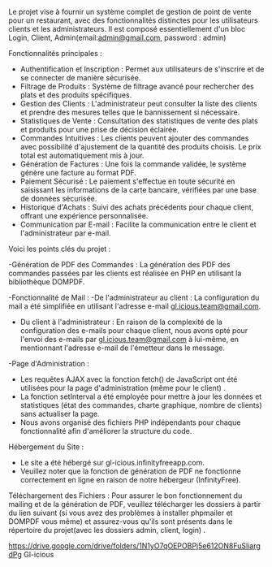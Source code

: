Le projet vise à fournir un système complet de gestion de point de vente pour un restaurant, avec des fonctionnalités distinctes pour les utilisateurs clients et les administrateurs. 
Il est composé essentiellement d'un bloc Login, Client, Admin(email:admin@gmail.com, password : admin) 

Fonctionnalités principales :

- Authentification et Inscription : Permet aux utilisateurs de s'inscrire et de se connecter de manière
sécurisée.
- Filtrage de Produits : Système de filtrage avancé pour rechercher des plats et des produits spécifiques.
- Gestion des Clients : L'administrateur peut consulter la liste des clients et prendre des mesures telles
que le bannissement si nécessaire.
- Statistiques de Vente : Consultation des statistiques de vente des plats et produits pour une prise de
décision éclairée.
- Commandes Intuitives : Les clients peuvent ajouter des commandes avec possibilité d'ajustement de la
quantité des produits choisis. Le prix total est automatiquement mis à jour.
- Génération de Factures : Une fois la commande validée, le système génère une facture au format PDF.
- Paiement Sécurisé : Le paiement s'effectue en toute sécurité en saisissant les informations de la carte
bancaire, vérifiées par une base de données sécurisée.
- Historique d'Achats : Suivi des achats précédents pour chaque client, offrant une expérience
personnalisée.
- Communication par E-mail : Facilite la communication entre le client et l'administrateur par e-mail.

Voici les points clés du projet :

-Génération de PDF des Commandes : La génération des PDF des commandes passées par les clients est réalisée en PHP en utilisant la bibliothèque DOMPDF.

-Fonctionnalité de Mail : 
   -De l'administrateur au client : La configuration du mail a été simplifiée en utilisant l'adresse e-mail gl.icious.team@gmail.com.
   - Du client à l'administrateur : En raison de la complexité de la configuration des e-mails pour chaque client, nous avons opté pour l'envoi des e-mails par gl.icious.team@gmail.com à lui-même, en mentionnant l'adresse e-mail de l'émetteur dans le message.

-Page d'Administration :
   - Les requêtes AJAX avec la fonction fetch() de JavaScript ont été utilisées pour la page d'administration (même pour le client) .
   - La fonction setInterval a été employée pour mettre à jour les données et statistiques (état des commandes, charte graphique, nombre de clients) sans actualiser la page.
   - Nous avons organisé des fichiers PHP indépendants pour chaque fonctionnalité afin d'améliorer la structure du code.

Hébergement du Site :
   - Le site a été hébergé sur gl-icious.infinityfreeapp.com.
   - Veuillez noter  que la fonction de génération de PDF ne fonctionne correctement en ligne en raison de notre hébergeur (InfinityFree).

Téléchargement des Fichiers :
Pour assurer le bon fonctionnement du mailing et de la génération de PDF, veuillez télécharger les dossiers à partir du lien suivant (si vous avez des problèmes à installer phpmailer et DOMPDF vous même) et assurez-vous qu'ils sont présents dans le répertoire du projet(avec les dossiers admin, client, login) .

https://drive.google.com/drive/folders/1N1yO7qOEPOBPj5e612ON8FuSliargdPg
Gl-icious
